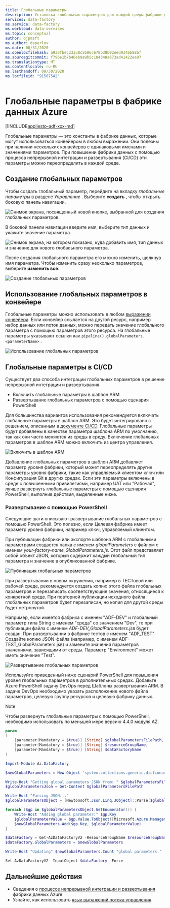 ```yaml
---
title: Глобальные параметры
description: Установка глобальных параметров для каждой среды фабрики данных Azure
services: data-factory
ms.service: data-factory
ms.workload: data-services
ms.topic: conceptual
author: djpmsft
ms.author: daperlov
ms.date: 08/31/2020
ms.openlocfilehash: a936fbec23a38c5b96c678b38b92eed9346b88bf
ms.sourcegitcommit: f796e1b7b46eb9a9b5c104348a673ad41422ea97
ms.translationtype: MT
ms.contentlocale: ru-RU
ms.lasthandoff: 09/30/2020
ms.locfileid: "91567542"
---
```

# <a name="global-parameters-in-azure-data-factory"></a>Глобальные параметры в фабрике данных Azure

[!INCLUDE[appliesto-adf-xxx-md](includes/appliesto-adf-xxx-md.md)]

Глобальные параметры — это константы в фабрике данных, которые могут использоваться конвейером в любом выражении. Они полезны при наличии нескольких конвейеров с одинаковыми именами и значениями параметров. При повышении фабрики данных с помощью процесса непрерывной интеграции и развертывания (CI/CD) эти параметры можно переопределить в каждой среде. 

## <a name="creating-global-parameters"></a>Создание глобальных параметров

Чтобы создать глобальный параметр, перейдите на вкладку *глобальные параметры* в разделе *Управление* . Выберите **создать** , чтобы открыть боковую панель навигации.

![Снимок экрана, посвященный новой кнопке, выбранной для создания глобальных параметров.](media/author-global-parameters/create-global-parameter-1.png)

В боковой панели навигации введите имя, выберите тип данных и укажите значение параметра.

![Снимок экрана, на котором показано, куда добавить имя, тип данных и значение для нового глобального параметра.](media/author-global-parameters/create-global-parameter-2.png)

После создания глобального параметра его можно изменить, щелкнув имя параметра. Чтобы изменить сразу несколько параметров, выберите **изменить все**.

![Создание глобальных параметров](media/author-global-parameters/create-global-parameter-3.png)

## <a name="using-global-parameters-in-a-pipeline"></a>Использование глобальных параметров в конвейере

Глобальные параметры можно использовать в любом [выражении конвейера](control-flow-expression-language-functions.md). Если конвейер ссылается на другой ресурс, например набор данных или поток данных, можно передать значение глобального параметра с помощью параметров этого ресурса. На глобальные параметры указывают ссылки как `pipeline().globalParameters.<parameterName>` .

![Использование глобальных параметров](media/author-global-parameters/expression-global-parameters.png)

## <a name="global-parameters-in-cicd"></a><a name="cicd"></a> Глобальные параметры в CI/CD

Существует два способа интеграции глобальных параметров в решение непрерывной интеграции и развертывания.

* Включить глобальные параметры в шаблон ARM
* Развертывание глобальных параметров с помощью сценария PowerShell

Для большинства вариантов использования рекомендуется включать глобальные параметры в шаблон ARM. Это будет интегрировано с решением, описанным в [документе CI/CD](continuous-integration-deployment.md). Глобальные параметры будут добавлены в качестве параметра шаблона ARM по умолчанию, так как они часто меняются из среды в среду. Включение глобальных параметров в шаблон ARM можно включить из центра управления.

![Включить в шаблон ARM](media/author-global-parameters/include-arm-template.png)

Добавление глобальных параметров в шаблон ARM добавляет параметр уровня фабрики, который может переопределять другие параметры уровня фабрики, такие как управляемый клиентом ключ или Конфигурация Git в других средах. Если эти параметры включены в среде с повышенными привилегиями, например UAT или "Рабочая", лучше развернуть глобальные параметры с помощью сценария PowerShell, выполнив действия, выделенные ниже.

### <a name="deploying-using-powershell"></a>Развертывание с помощью PowerShell

Следующие шаги описывают развертывание глобальных параметров с помощью PowerShell. Это полезно, если Целевая фабрика имеет параметр уровня фабрики, например ключ, управляемый клиентом.

При публикации фабрики или экспорте шаблона ARM с глобальными параметрами создается папка с именем *globalParameters* с файлом с именем *your-factory-name_GlobalParameters.js*. Этот файл представляет собой объект JSON, который содержит каждый глобальный тип параметра и значение в опубликованной фабрике.

![Публикация глобальных параметров](media/author-global-parameters/global-parameters-adf-publish.png)

При развертывании в новом окружении, например в ТЕСТовой или рабочей среде, рекомендуется создать копию этого файла глобальных параметров и перезаписать соответствующие значения, относящиеся к конкретной среде. При повторной публикации исходного файла глобальных параметров будет перезаписан, но копия для другой среды будет нетронутой.

Например, если имеется фабрика с именем "ADF-DEV" и глобальный параметр типа String с именем "среда" со значением "Dev", то при публикации файла с именем *ADF-DEV_GlobalParameters.jsв* будет создан. При развертывании в фабрике тестов с именем "ADF_TEST" Создайте копию JSON-файла (например, с именем ADF-TEST_GlobalParameters.jsв) и замените значения параметров значениями, зависящими от среды. Параметр "Environment" может иметь значение "Test". 

![Развертывание глобальных параметров](media/author-global-parameters/powershell-task.png)

Используйте приведенный ниже сценарий PowerShell для повышения уровня глобальных параметров в дополнительных средах. Добавьте Azure PowerShell задачу DevOps перед Шаблоны развертывания ARM. В задаче DevOps необходимо указать расположение нового файла параметров, целевую группу ресурсов и целевую фабрику данных.

> [!NOTE]
> Чтобы развернуть глобальные параметры с помощью PowerShell, необходимо использовать по меньшей мере версию 4.4.0 модуля AZ.

```powershell
param
(
    [parameter(Mandatory = $true)] [String] $globalParametersFilePath,
    [parameter(Mandatory = $true)] [String] $resourceGroupName,
    [parameter(Mandatory = $true)] [String] $dataFactoryName
)

Import-Module Az.DataFactory

$newGlobalParameters = New-Object 'system.collections.generic.dictionary[string,Microsoft.Azure.Management.DataFactory.Models.GlobalParameterSpecification]'

Write-Host "Getting global parameters JSON from: " $globalParametersFilePath
$globalParametersJson = Get-Content $globalParametersFilePath

Write-Host "Parsing JSON..."
$globalParametersObject = [Newtonsoft.Json.Linq.JObject]::Parse($globalParametersJson)

foreach ($gp in $globalParametersObject.GetEnumerator()) {
    Write-Host "Adding global parameter:" $gp.Key
    $globalParameterValue = $gp.Value.ToObject([Microsoft.Azure.Management.DataFactory.Models.GlobalParameterSpecification])
    $newGlobalParameters.Add($gp.Key, $globalParameterValue)
}

$dataFactory = Get-AzDataFactoryV2 -ResourceGroupName $resourceGroupName -Name $dataFactoryName
$dataFactory.GlobalParameters = $newGlobalParameters

Write-Host "Updating" $newGlobalParameters.Count "global parameters."

Set-AzDataFactoryV2 -InputObject $dataFactory -Force
```

## <a name="next-steps"></a>Дальнейшие действия

* Сведения о [процессе непрерывной интеграции и развертывания](continuous-integration-deployment.md) фабрики данных Azure
* Узнайте, как использовать [язык выражений потока управления](control-flow-expression-language-functions.md)